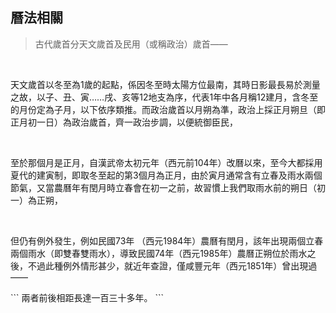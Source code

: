 ## 曆法相關

> 古代歲首分天文歲首及民用（或稱政治）歲首——

<br />

天文歲首以冬至為1歲的起點，係因冬至時太陽方位最南，其時日影最長易於測量之故，以子、丑、寅……戌、亥等12地支為序，代表1年中各月稱12建月，含冬至的月份定為子月，以下依序類推。而政治歲首以月朔為準，政治上採正月朔旦（即正月初一日）為政治歲首，齊一政治步調，以便統御臣民，

<br />

至於那個月是正月，自漢武帝太初元年（西元前104年）改曆以來，至今大都採用夏代的建寅制，即取冬至起的第3個月為正月，由於寅月通常含有立春及雨水兩個節氣，又當農曆年有閏月時立春會在初一之前，故習慣上我們取雨水前的朔日（初一）為正朔，

<br />

但仍有例外發生，例如民國73年 （西元1984年）農曆有閏月，該年出現兩個立春兩個雨水（即雙春雙雨水），導致民國74年（西元1985年）農曆正朔位於雨水之後，不過此種例外情形甚少，就近年查證，僅咸豐元年（西元1851年）曾出現過——

\`\`\`
兩者前後相距長達一百三十多年。
\`\`\`